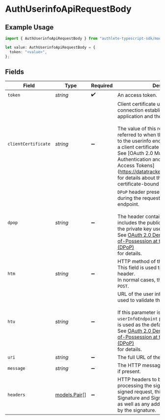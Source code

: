 # AuthUserinfoApiRequestBody

## Example Usage

```typescript
import { AuthUserinfoApiRequestBody } from "authlete-typescript-sdk/models/operations";

let value: AuthUserinfoApiRequestBody = {
  token: "<value>",
};
```

## Fields

| Field                                                                                                                                                                                                                                                                                                                                                                                                                                                                                        | Type                                                                                                                                                                                                                                                                                                                                                                                                                                                                                         | Required                                                                                                                                                                                                                                                                                                                                                                                                                                                                                     | Description                                                                                                                                                                                                                                                                                                                                                                                                                                                                                  |
| -------------------------------------------------------------------------------------------------------------------------------------------------------------------------------------------------------------------------------------------------------------------------------------------------------------------------------------------------------------------------------------------------------------------------------------------------------------------------------------------- | -------------------------------------------------------------------------------------------------------------------------------------------------------------------------------------------------------------------------------------------------------------------------------------------------------------------------------------------------------------------------------------------------------------------------------------------------------------------------------------------- | -------------------------------------------------------------------------------------------------------------------------------------------------------------------------------------------------------------------------------------------------------------------------------------------------------------------------------------------------------------------------------------------------------------------------------------------------------------------------------------------- | -------------------------------------------------------------------------------------------------------------------------------------------------------------------------------------------------------------------------------------------------------------------------------------------------------------------------------------------------------------------------------------------------------------------------------------------------------------------------------------------- |
| `token`                                                                                                                                                                                                                                                                                                                                                                                                                                                                                      | *string*                                                                                                                                                                                                                                                                                                                                                                                                                                                                                     | :heavy_check_mark:                                                                                                                                                                                                                                                                                                                                                                                                                                                                           | An access token.<br/>                                                                                                                                                                                                                                                                                                                                                                                                                                                                        |
| `clientCertificate`                                                                                                                                                                                                                                                                                                                                                                                                                                                                          | *string*                                                                                                                                                                                                                                                                                                                                                                                                                                                                                     | :heavy_minus_sign:                                                                                                                                                                                                                                                                                                                                                                                                                                                                           | Client certificate used in the TLS connection established between the client application and the userinfo endpoint.<br/><br/>The value of this request parameter is referred to when the access token given to the userinfo endpoint was bound to<br/>a client certificate when it was issued. See [OAuth 2.0 Mutual TLS Client Authentication and Certificate-Bound Access Tokens]<br/>(https://datatracker.ietf.org/doc/rfc8705/) for details about the specification of certificate-bound access tokens.<br/> |
| `dpop`                                                                                                                                                                                                                                                                                                                                                                                                                                                                                       | *string*                                                                                                                                                                                                                                                                                                                                                                                                                                                                                     | :heavy_minus_sign:                                                                                                                                                                                                                                                                                                                                                                                                                                                                           | `DPoP` header presented by the client during the request to the user info endpoint.<br/><br/>The header contains a signed JWT which includes the public key that is paired with the private key used to sign the JWT.<br/>See [OAuth 2.0 Demonstration of Proof-of-Possession at the Application Layer (DPoP)](https://datatracker.ietf.org/doc/html/draft-ietf-oauth-dpop)<br/>for details.<br/>                                                                                            |
| `htm`                                                                                                                                                                                                                                                                                                                                                                                                                                                                                        | *string*                                                                                                                                                                                                                                                                                                                                                                                                                                                                                     | :heavy_minus_sign:                                                                                                                                                                                                                                                                                                                                                                                                                                                                           | HTTP method of the user info request. This field is used to validate the DPoP header.<br/>In normal cases, the value is either `GET` or `POST`.<br/>                                                                                                                                                                                                                                                                                                                                         |
| `htu`                                                                                                                                                                                                                                                                                                                                                                                                                                                                                        | *string*                                                                                                                                                                                                                                                                                                                                                                                                                                                                                     | :heavy_minus_sign:                                                                                                                                                                                                                                                                                                                                                                                                                                                                           | URL of the user info endpoint. This field is used to validate the DPoP header.<br/><br/>If this parameter is omitted, the `userInfoEndpoint` property of the service is used as the default value.<br/>See [OAuth 2.0 Demonstration of Proof-of-Possession at the Application Layer (DPoP)](https://datatracker.ietf.org/doc/html/draft-ietf-oauth-dpop)<br/>for details.<br/>                                                                                                               |
| `uri`                                                                                                                                                                                                                                                                                                                                                                                                                                                                                        | *string*                                                                                                                                                                                                                                                                                                                                                                                                                                                                                     | :heavy_minus_sign:                                                                                                                                                                                                                                                                                                                                                                                                                                                                           | The full URL of the userinfo endpoint.<br/>                                                                                                                                                                                                                                                                                                                                                                                                                                                  |
| `message`                                                                                                                                                                                                                                                                                                                                                                                                                                                                                    | *string*                                                                                                                                                                                                                                                                                                                                                                                                                                                                                     | :heavy_minus_sign:                                                                                                                                                                                                                                                                                                                                                                                                                                                                           | The HTTP message body of the request, if present.<br/>                                                                                                                                                                                                                                                                                                                                                                                                                                       |
| `headers`                                                                                                                                                                                                                                                                                                                                                                                                                                                                                    | [models.Pair](../../models/pair.md)[]                                                                                                                                                                                                                                                                                                                                                                                                                                                        | :heavy_minus_sign:                                                                                                                                                                                                                                                                                                                                                                                                                                                                           | HTTP headers to be included in processing the signature. If this is a signed request, this must include the <br/>Signature and Signature-Input headers, as well as any additional headers covered by the signature.<br/>                                                                                                                                                                                                                                                                     |